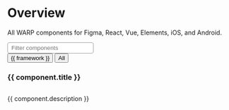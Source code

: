 <script setup>
import { ref, computed } from 'vue';

// Import all JSON data
const components = import.meta.glob('./*/data.json', { eager: true });
const baseUrl = import.meta.env.BASE_URL;

// Map JSON data to include href and correct paths
const componentData = Object.keys(components).map(path => ({
  ...components[path].default,
  href: `${baseUrl}components/${path.replace('/data.json', '')}`
}));

// Reactive variables for query and selected frameworks
const query = ref('');
const selectedFrameworks = ref([]);

// Extract unique framework names
const frameworkNames = computed(() => {
  const names = new Set();
  componentData.forEach(component => {
    component.frameworks.forEach(framework => {
      names.add(framework.name);
    });
  });
  return Array.from(names);
});

// Computed property to filter components based on query and selected frameworks
const filteredComponents = computed(() => {
  const lowerQuery = query.value.toLowerCase();
  const frameworks = selectedFrameworks.value;

  return componentData.filter(component => {
    const matchesQuery = component.title.toLowerCase().includes(lowerQuery);
    const matchesFramework = frameworks.length === 0 ||
      component.frameworks.some(framework => frameworks.includes(framework.name));
    return matchesQuery && matchesFramework;
  });
});

// Function to handle button clicks
const toggleFramework = (framework) => {
  if (selectedFrameworks.value.includes(framework)) {
    selectedFrameworks.value = selectedFrameworks.value.filter(f => f !== framework);
  } else {
    selectedFrameworks.value.push(framework);
  }
};

// Function to handle "All" button click
const showAll = () => {
  selectedFrameworks.value = [];
};
</script>

<style>
  /* remove these to custom.css and replace with warp-doc color tokens */
  :root{
    --w-border: #999;
    --w-border-focus: #00F;
    --w-button-bg: #eee;
    --w-button-bg-active: #333;
    --w-text: #333;
    --w-text-inverted: #eee;
    --w-border-radius: 4px;
  }
  /* set up as custom default styling somewhere else, default.css perhaps?  */
  .input-text{
    border: 1px solid var(--w-border);
    color: var(--w-text);
    padding: 4px 8px;
    border-radius: var(--w-border-radius);
  }
  .input-text:focus{
    border: 1px solid var(--w-border-focus);
  }
  .button{
    background-color: var(--w-button-bg);
    color: var(--w-text);
    padding: 4px 8px;
    border-radius: var(--w-border-radius);
  }
  .button-active{
    background-color: var(--w-button-bg-active);
    color: var(--w-text-inverted);
  }
  .button:focus{
    outline:1px solid red;
  }
</style>


# Overview
All WARP components for Figma, React, Vue, Elements, iOS, and Android.

<div>
  <!-- Input field for text filtering -->
  <input
    v-model="query"
    placeholder="Filter components"
    class="input-text"
  />

  <!-- Row of buttons for framework filtering -->
  <div class="flex flex-wrap gap-4 pt-8">
    <button
      v-for="framework in frameworkNames"
      :key="framework"
      @click="toggleFramework(framework)"
      :class="[
        'button',
        selectedFrameworks.includes(framework)
          ? 'button-active'
          : ''
      ]"
    >
      {{ framework }}
    </button>
    <button
      @click="showAll"
      :class="[
        'button',
        selectedFrameworks.length === 0
          ? 'button-active'
          : ''
      ]"
    >
      All
    </button>
  </div>

  <!-- Display filtered components -->
  <div class="grid grid-cols-1 sm:grid-cols-3 gap-4">
    <div
      v-for="component in filteredComponents"
      :key="component.title"
      class="flex flex-col border border-gray-200 p-4 rounded-md shadow-sm"
    >
      <h3 class="text-lg font-semibold mb-2">
        <a
          :href="component.href"
          class="text-blue-600 hover:underline"
        >
          {{ component.title }}
        </a>
      </h3>
      <img
        class="mb-2 max-w-full h-auto"
        :src="component.image.src"
        :alt="component.image.alt"
      />
      <p class="text-gray-700">{{ component.description }}</p>
    </div>
  </div>
</div>


